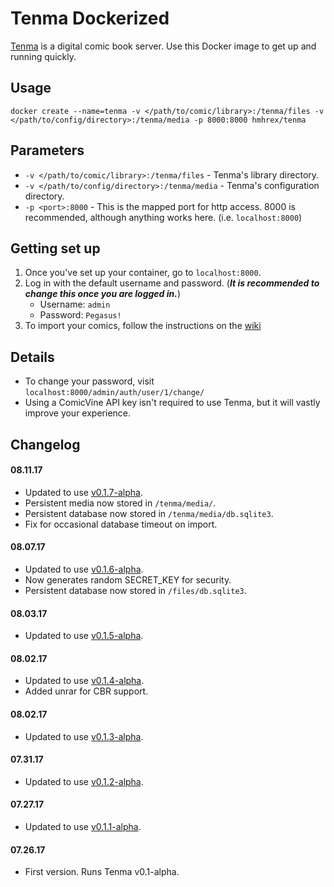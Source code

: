 # Tenma Dockerized

[Tenma](https://github.com/hmhrex/tenma) is a digital comic book server. Use this Docker image to get up and running quickly.

## Usage

`docker create --name=tenma -v </path/to/comic/library>:/tenma/files -v </path/to/config/directory>:/tenma/media -p 8000:8000 hmhrex/tenma`

## Parameters

* `-v </path/to/comic/library>:/tenma/files` - Tenma's library directory.
* `-v </path/to/config/directory>:/tenma/media` - Tenma's configuration directory.
* `-p <port>:8000` - This is the mapped port for http access. 8000 is recommended, although anything works here. (i.e. `localhost:8000`)

## Getting set up

1. Once you've set up your container, go to `localhost:8000`.
2. Log in with the default username and password. (_**It is recommended to change this once you are logged in.**_)
	* Username: `admin`
	* Password: `Pegasus!`
3. To import your comics, follow the instructions on the [wiki](https://github.com/hmhrex/Tenma/wiki/Importing-your-comics)

## Details

* To change your password, visit `localhost:8000/admin/auth/user/1/change/`
* Using a ComicVine API key isn't required to use Tenma, but it will vastly improve your experience.

## Changelog

#### 08.11.17
* Updated to use [v0.1.7-alpha](https://github.com/Tenma-Server/Tenma/releases/tag/v0.1.7-alpha).
* Persistent media now stored in `/tenma/media/`.
* Persistent database now stored in `/tenma/media/db.sqlite3`.
* Fix for occasional database timeout on import.

#### 08.07.17
* Updated to use [v0.1.6-alpha](https://github.com/Tenma-Server/Tenma/releases/tag/v0.1.6-alpha).
* Now generates random SECRET_KEY for security.
* Persistent database now stored in `/files/db.sqlite3`.

#### 08.03.17
* Updated to use [v0.1.5-alpha](https://github.com/Tenma-Server/Tenma/releases/tag/v0.1.5-alpha).

#### 08.02.17
* Updated to use [v0.1.4-alpha](https://github.com/Tenma-Server/Tenma/releases/tag/v0.1.4-alpha).
* Added unrar for CBR support.

#### 08.02.17
* Updated to use [v0.1.3-alpha](https://github.com/Tenma-Server/Tenma/releases/tag/v0.1.3-alpha).

#### 07.31.17
* Updated to use [v0.1.2-alpha](https://github.com/Tenma-Server/Tenma/releases/tag/v0.1.2-alpha).

#### 07.27.17
* Updated to use [v0.1.1-alpha](https://github.com/Tenma-Server/Tenma/releases/tag/v0.1.1-alpha).

#### 07.26.17
* First version. Runs Tenma v0.1-alpha.
